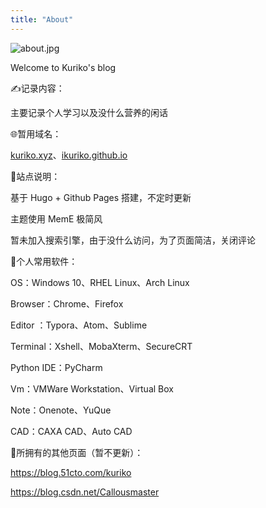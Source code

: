 ```yaml
---
title: "About"
---
```







![about.jpg](/images/about.jpg)



Welcome to Kuriko's blog  



✍️记录内容：  

主要记录个人学习以及没什么营养的闲话



🌐暂用域名：  

[kuriko.xyz](https://www.kuriko.xyz)、[ikuriko.github.io](https://ikuriko.github.io)



📃站点说明：  

基于 Hugo + Github Pages 搭建，不定时更新  

主题使用 MemE 极简风  

暂未加入搜索引擎，由于没什么访问，为了页面简洁，关闭评论  



🔧个人常用软件：  

OS：Windows 10、RHEL Linux、Arch Linux

Browser：Chrome、Firefox

Editor ：Typora、Atom、Sublime

Terminal：Xshell、MobaXterm、SecureCRT

Python IDE：PyCharm

Vm：VMWare Workstation、Virtual Box

Note：Onenote、YuQue

CAD：CAXA CAD、Auto CAD



📖所拥有的其他页面（暂不更新）：

https://blog.51cto.com/kuriko

https://blog.csdn.net/Callousmaster

